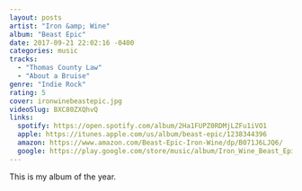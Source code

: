```yaml
---
layout: posts
artist: "Iron &amp; Wine"
album: "Beast Epic"
date: 2017-09-21 22:02:16 -0400
categories: music
tracks:
  - "Thomas County Law"
  - "About a Bruise"
genre: "Indie Rock"
rating: 5
cover: ironwinebeastepic.jpg
videoSlug: BXC80ZXQhvQ
links:
  spotify: https://open.spotify.com/album/2Ha1FUPZ0RDMjLZFu1iVO1
  apple: https://itunes.apple.com/us/album/beast-epic/1238344396
  amazon: https://www.amazon.com/Beast-Epic-Iron-Wine/dp/B071J6LJQ6/
  google: https://play.google.com/store/music/album/Iron_Wine_Beast_Epic?id=Bwz2ejxpbn6grdypthyquvcwp4q&hl=en
---
```


This is my album of the year.


